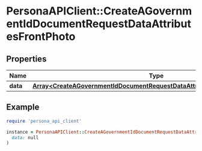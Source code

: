 # PersonaAPIClient::CreateAGovernmentIdDocumentRequestDataAttributesFrontPhoto

## Properties

| Name | Type | Description | Notes |
| ---- | ---- | ----------- | ----- |
| **data** | [**Array&lt;CreateAGovernmentIdDocumentRequestDataAttributesBackPhotoDataInner&gt;**](CreateAGovernmentIdDocumentRequestDataAttributesBackPhotoDataInner.md) |  | [optional] |

## Example

```ruby
require 'persona_api_client'

instance = PersonaAPIClient::CreateAGovernmentIdDocumentRequestDataAttributesFrontPhoto.new(
  data: null
)
```

